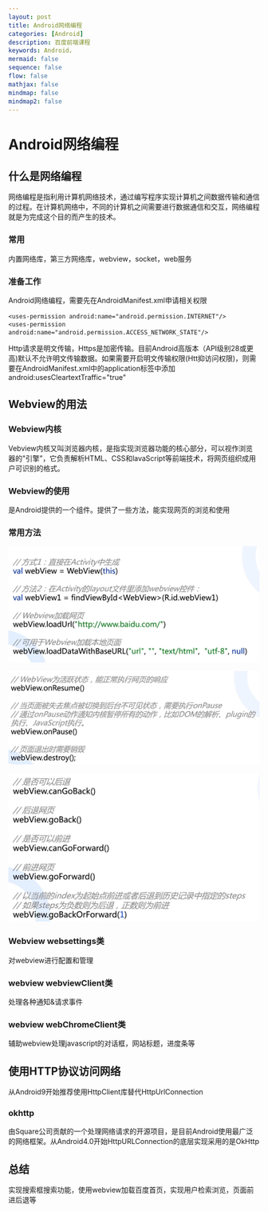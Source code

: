 ```yaml
---
layout: post
title: Android网络编程
categories: [Android]
description: 百度前端课程
keywords: Android，
mermaid: false
sequence: false
flow: false
mathjax: false
mindmap: false
mindmap2: false
---
```


# Android网络编程

## 什么是网络编程

网络编程是指利用计算机网络技术，通过编写程序实现计算机之间数据传输和通信的过程。在计算机网络中，不同的计算机之间需要进行数据通信和交互，网络编程就是为完成这个目的而产生的技术。

### 常用

内置网络库，第三方网络库，webview，socket，web服务

### 准备工作

Android网络编程，需要先在AndroidManifest.xml申请相关权限

```
<uses-permission android:name="android.permission.INTERNET"/>
<uses-permission android:name="android.permission.ACCESS_NETWORK_STATE"/>
```

Http请求是明文传输，Https是加密传输。目前Android高版本（API级别28或更高)默认不允许明文传输数据。如果需要开启明文传输权限(Htt抑访问权限)，则需要在AndroidManifest.xml中的application标签中添加android:usesCleartextTraffic="true"

## Webview的用法

### Webview内核

Vebview内核又叫浏览器内核，是指实现浏览器功能的核心部分，可以视作浏览器的"引擎”，它负责解析HTML、CSS和lavaScript等前端技术，将网页组织成用户可识别的格式。

### Webview的使用

是Android提供的一个组件。提供了一些方法，能实现网页的浏览和使用

### 常用方法

![202307261644010.png](https://github.com/ShadowOnYOU/images/blob/main/202307261644010.png?raw=true)

![202307261645569.png](https://github.com/ShadowOnYOU/images/blob/main/202307261645569.png?raw=true)

![202307261646190.png](https://github.com/ShadowOnYOU/images/blob/main/202307261646190.png?raw=true)

### Webview websettings类

对webview进行配置和管理

### webview webviewClient类

处理各种通知&请求事件

### webview webChromeClient类

辅助webview处理javascript的对话框，网站标题，进度条等

## 使用HTTP协议访问网络

从Android9开始推荐使用HttpClient库替代HttpUrlConnection

### okhttp

由Square公司贡献的一个处理网络请求的开源项目，是目前Android使用最广泛的网络框架。从Android4.0开始HttpURLConnection的底层实现采用的是OkHttp

## 总结

实现搜索框搜索功能，使用webview加载百度首页，实现用户检索浏览，页面前进后退等